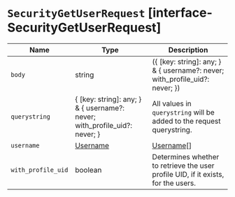 # `SecurityGetUserRequest` [interface-SecurityGetUserRequest]

| Name | Type | Description |
| - | - | - |
| `body` | string | ({ [key: string]: any; } & { username?: never; with_profile_uid?: never; }) | All values in `body` will be added to the request body. |
| `querystring` | { [key: string]: any; } & { username?: never; with_profile_uid?: never; } | All values in `querystring` will be added to the request querystring. |
| `username` | [Username](./Username.md) | [Username](./Username.md)[] | An identifier for the user. You can specify multiple usernames as a comma-separated list. If you omit this parameter, the API retrieves information about all users. |
| `with_profile_uid` | boolean | Determines whether to retrieve the user profile UID, if it exists, for the users. |
